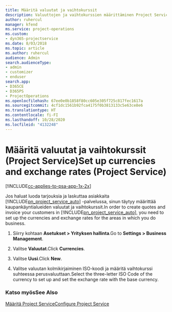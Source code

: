 ```yaml
---
title: Määritä valuutat ja vaihtokurssit
description: Valuuttojen ja vaihtokurssien määrittäminen Project Servicessä
author: ruhercul
manager: kfend
ms.service: project-operations
ms.custom:
- dyn365-projectservice
ms.date: 8/03/2018
ms.topic: article
ms.author: ruhercul
audience: Admin
search.audienceType:
- admin
- customizer
- enduser
search.app:
- D365CE
- D365PS
- ProjectOperations
ms.openlocfilehash: 67ee0e0b1858f80cc605e305f725c817fec1617a
ms.sourcegitcommit: 4cf1dc1561b92fca4175f0b3813133c5e63ce8e6
ms.translationtype: HT
ms.contentlocale: fi-FI
ms.lasthandoff: 10/28/2020
ms.locfileid: "4132248"
---
```

# <a name="set-up-currencies-and-exchange-rates-project-service"></a><span data-ttu-id="b6fda-103">Määritä valuutat ja vaihtokurssit (Project Service)</span><span class="sxs-lookup"><span data-stu-id="b6fda-103">Set up currencies and exchange rates (Project Service)</span></span>

[!INCLUDE[cc-applies-to-psa-app-1x-2x](../includes/cc-applies-to-psa-app-1x-2x.md)]

<span data-ttu-id="b6fda-104">Jos haluat luoda tarjouksia ja laskuttaa asiakkaita [!INCLUDE[pn_project_service_auto](../includes/pn-project-service-auto.md)] -palvelussa, sinun täytyy määrittää kaupankäyntialueiden valuutat ja vaihtokurssit.</span><span class="sxs-lookup"><span data-stu-id="b6fda-104">In order to create quotes and invoice your customers in [!INCLUDE[pn_project_service_auto](../includes/pn-project-service-auto.md)], you need to set up the currencies and exchange rates for the areas in which you do business.</span></span>  
  
1.  <span data-ttu-id="b6fda-105">Siirry kohtaan **Asetukset > Yrityksen hallinta**.</span><span class="sxs-lookup"><span data-stu-id="b6fda-105">Go to **Settings > Business Management**.</span></span>  
  
2.  <span data-ttu-id="b6fda-106">Valitse **Valuutat**.</span><span class="sxs-lookup"><span data-stu-id="b6fda-106">Click **Currencies**.</span></span>  
  
3.  <span data-ttu-id="b6fda-107">Valitse **Uusi**.</span><span class="sxs-lookup"><span data-stu-id="b6fda-107">Click **New**.</span></span>  
  
4.  <span data-ttu-id="b6fda-108">Valitse valuutan kolmikirjaiminen ISO-koodi ja määritä vaihtokurssi suhteessa perusvaluuttaan.</span><span class="sxs-lookup"><span data-stu-id="b6fda-108">Select the three-letter ISO Code of the currency to set up and set the exchange rate with the base currency.</span></span>  
  
### <a name="see-also"></a><span data-ttu-id="b6fda-109">Katso myös</span><span class="sxs-lookup"><span data-stu-id="b6fda-109">See Also</span></span>  
 [<span data-ttu-id="b6fda-110">Määritä Project Service</span><span class="sxs-lookup"><span data-stu-id="b6fda-110">Configure Project Service</span></span>](../psa/configure.md)
